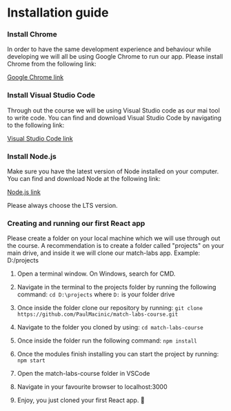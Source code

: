 # Installation guide

### Install Chrome

In order to have the same development experience and behaviour while developing we will all be using Google Chrome to run our app. Please install Chrome from the following link:

[Google Chrome link](https://www.google.com/chrome)

### Install Visual Studio Code

Through out the course we will be using Visual Studio code as our mai tool to write code. You can find and download Visual Studio Code by navigating to the following link:

[Visual Studio Code link](https://code.visualstudio.com/Download)

### Install Node.js

Make sure you have the latest version of Node installed on your computer. You can find and download Node at the following link:

[Node.js link](https://nodejs.org/en/)

Please always choose the LTS version.

### Creating and running our first React app

Please create a folder on your local machine which we will use through out the course. A recommendation is to create a folder called "projects" on your main drive, and inside it we will clone our match-labs app.
Example: D:/projects

1. Open a terminal window. On Windows, search for CMD.

2. Navigate in the terminal to the projects folder by running the following command:
   `cd D:\projects` where `D:` is your folder drive

3. Once inside the folder clone our repository by running:
   `git clone https://github.com/PaulMacinic/match-labs-course.git`

4. Navigate to the folder you cloned by using:
   `cd match-labs-course`

5. Once inside the folder run the following command:
   `npm install`
   
6. Once the modules finish installing you can start the project by running:
   `npm start`

7. Open the match-labs-course folder in VSCode

8. Navigate in your favourite browser to localhost:3000

8. Enjoy, you just cloned your first React app. 🎉
